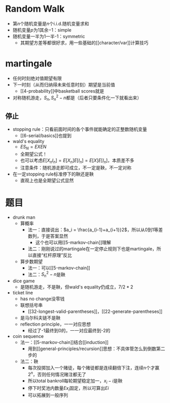 # Random Walk
- 第$n$个随机变量是$n$个i.i.d.随机变量求和
- 随机变量$p$为1其余$-1$：simple
- 随机变量一半为1一半-1：symmetric
  - 其期望方差等都很好求，用一些基础的[[character/var]]计算技巧
# martingale
- 任何时刻绝对值期望有限
- 下一时刻（从而归纳得未来任意时刻）期望是当前值
  - [[4-probability]]中basketball scores就是
- 对称随机游走，$S_n, S^2_n-n$都是（后者只要条件化一下就看出来）
## 停止
- stopping rule：只看前面时间的各个事件就能确定的正整数随机变量
  - [[6-serial/basics]]也提到
- wald's equality
  - $ES_N = EXEN$
  - 全期望公式！
  - 也可以考虑$E[X_nI_n] = E[X_n]E[I_n] = E[X]E[I_n]$，本质差不多
  - 注意条件：随机游走即可成立，不一定是鞅，不一定对称
- 在一定stopping rule标准停下的鞅还是鞅
  - 直观上也是全期望公式显然
# 题目
- drunk man
  - 算概率
    - 法一：直接说出：$a_i = \frac{a_{i-1}+a_{i+1}}2$，所以从0到1等差数列，于是答案显然
      - 这个也可以用[[5-markov-chain]]理解
    - 法二：刚刚说过的martingale在一定停止规则下也是martingale，所以直接“杠杆原理”反比
  - 算步数期望
    - 法一：可以[[5-markov-chain]]
    - 法二：$S_n^2-n$是鞅
- dice game
  - 是随机游走，不是鞅，但wald's equality仍成立，$7/2*2$
- ticket line
  - has no change没零钱
  - 联想括号串
    - [[32-longest-valid-parentheses]]，[[22-generate-parentheses]]
  - 是马尔科夫链不是鞅
  - reflection principle，一一对应思想
    - 经过了-1最终到0的，一一对应最终到-2的
- coin sequence
  - 法一：[[5-markov-chain]]结合[[induction]]
    - 用到[[general-principles/recursion]]思想：不具体管怎么到倒数第二步的
  - 法二：鞅
    - 每次投掷加入一个赌徒，每个赌徒都是连续翻倍下注，连续n个才赢$2^n$，否则任何情况赌注都无了
    - 所以total bankroll每轮期望稳定加一，$x_i-i$是鞅
    - 停下时奖池内数量$Ex_i$固定，所以可算出$Ei$
    - 可以拓展到一般序列